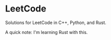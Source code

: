 # LeetCode

Solutions for LeetCode in C++, Python, and Rust.

A quick note: I'm learning Rust with this.
